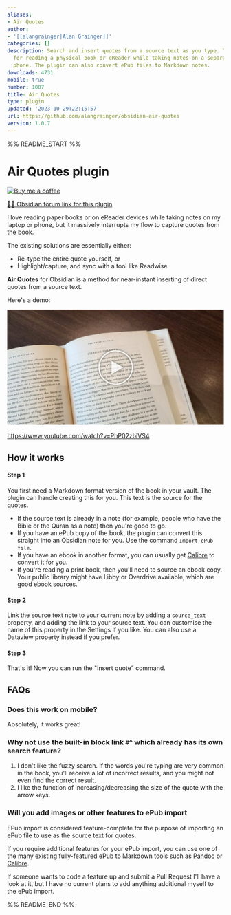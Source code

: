 ```yaml
---
aliases:
- Air Quotes
author:
- '[[alangrainger|Alan Grainger]]'
categories: []
description: Search and insert quotes from a source text as you type. This is great
  for reading a physical book or eReader while taking notes on a separate laptop or
  phone. The plugin can also convert ePub files to Markdown notes.
downloads: 4731
mobile: true
number: 1007
title: Air Quotes
type: plugin
updated: '2023-10-29T22:15:57'
url: https://github.com/alangrainger/obsidian-air-quotes
version: 1.0.7
---
```


%% README_START %%

# Air Quotes plugin

<a href="https://ko-fi.com/alan_" target="_blank"><img src="https://cdn.buymeacoffee.com/buttons/v2/default-yellow.png" alt="Buy me a coffee" style="width:190px"></a>

[📝💬 Obsidian forum link for this plugin](https://forum.obsidian.md/t/68421)

I love reading paper books or on eReader devices while taking notes on my laptop or phone, but it massively interrupts my flow to capture quotes from the book.

The existing solutions are essentially either:

- Re-type the entire quote yourself, or 
- Highlight/capture, and sync with a tool like Readwise.

**Air Quotes** for Obsidian is a method for near-instant inserting of direct quotes from a source text.

Here's a demo:

[![](https://raw.githubusercontent.com/alangrainger/obsidian-air-quotes/HEAD/img/video-demo.jpg)](https://www.youtube.com/watch?v=PhP02zbiVS4)

https://www.youtube.com/watch?v=PhP02zbiVS4

## How it works

#### Step 1

You first need a Markdown format version of the book in your vault. The plugin can handle creating this for you. This text is the source for the quotes.

- If the source text is already in a note (for example, people who have the Bible or the Quran as a note) then you're good to go.
- If you have an ePub copy of the book, the plugin can convert this straight into an Obsidian note for you. Use the command `Import ePub file`.
- If you have an ebook in another format, you can usually get [Calibre](https://calibre-ebook.com/) to convert it for you. 
- If you're reading a print book, then you'll need to source an ebook copy. Your public library might have Libby or Overdrive available, which are good ebook sources.

#### Step 2

Link the source text note to your current note by adding a `source_text` property, and adding the link to your source text. You can customise the name of this property in the Settings if you like.  You can also use a Dataview property instead if you prefer.

#### Step 3

That's it! Now you can run the "Insert quote" command.

## FAQs

### Does this work on mobile?

Absolutely, it works great!

### Why not use the built-in block link `#^` which already has its own search feature?

1. I don't like the fuzzy search. If the words you're typing are very common in the book,
you'll receive a lot of incorrect results, and you might not even find the correct result.
2. I like the function of increasing/decreasing the size of the quote with the arrow keys.

### Will you add images or other features to ePub import

EPub import is considered feature-complete for the purpose of importing an ePub file to use as the source text for quotes.

If you require additional features for your ePub import, you can use one of the many existing fully-featured ePub to Markdown tools such as [Pandoc](https://pandoc.org/) or [Calibre](https://calibre-ebook.com/).

If someone wants to code a feature up and submit a Pull Request I'll have a look at it, but I have no current plans to add anything additional myself to the ePub import.


%% README_END %%